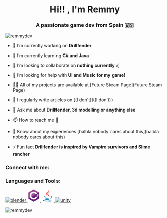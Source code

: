 <h1 align="center">Hi!! , I'm Remmy</h1>
<h3 align="center">A passionate game dev from Spain 🇪🇸</h3>

<p align="left"> <img src="https://komarev.com/ghpvc/?username=remmydev&label=Profile%20views&color=0e75b6&style=flat" alt="remmydev" /> </p>

- 🔭 I’m currently working on **Drillfender**

- 🌱 I’m currently learning **C# and Java**

- 👯 I’m looking to collaborate on **nothing currently :(**

- 🤝 I’m looking for help with **UI and Music for my game!**

- 👨‍💻 All of my projects are available at [Future Steam Page](Future Steam Page)

- 📝 I regularly write articles on [(I don't)]((I don't))

- 💬 Ask me about **Drillfender, 3d modelling or anything else**

- 📫 How to reach me **🙊**

- 📄 Know about my experiences [balbla nobody cares about this](balbla nobody cares about this)

- ⚡ Fun fact **Drillfender is inspired by Vampire survivors and Slime rancher**

<h3 align="left">Connect with me:</h3>
<p align="left">
</p>

<h3 align="left">Languages and Tools:</h3>
<p align="left"> <a href="https://www.blender.org/" target="_blank" rel="noreferrer"> <img src="https://download.blender.org/branding/community/blender_community_badge_white.svg" alt="blender" width="40" height="40"/> </a> <a href="https://www.w3schools.com/cs/" target="_blank" rel="noreferrer"> <img src="https://raw.githubusercontent.com/devicons/devicon/master/icons/csharp/csharp-original.svg" alt="csharp" width="40" height="40"/> </a> <a href="https://www.java.com" target="_blank" rel="noreferrer"> <img src="https://raw.githubusercontent.com/devicons/devicon/master/icons/java/java-original.svg" alt="java" width="40" height="40"/> </a> <a href="https://unity.com/" target="_blank" rel="noreferrer"> <img src="https://www.vectorlogo.zone/logos/unity3d/unity3d-icon.svg" alt="unity" width="40" height="40"/> </a> </p>

<p><img align="center" src="https://github-readme-stats.vercel.app/api/top-langs?username=remmydev&show_icons=true&locale=en&layout=compact" alt="remmydev" /></p>
